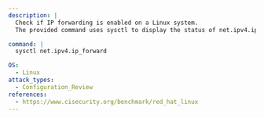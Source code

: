 ```yaml
---
description: |
  Check if IP forwarding is enabled on a Linux system.
  The provided command uses sysctl to display the status of net.ipv4.ip_forward, which is important for configuration review and network security assessment.

command: |
  sysctl net.ipv4.ip_forward

OS:
  - Linux
attack_types:
  - Configuration_Review
references:
  - https://www.cisecurity.org/benchmark/red_hat_linux
---
```

